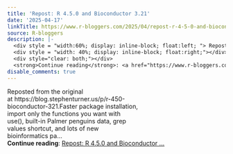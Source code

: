 ```yaml
---
title: 'Repost: R 4.5.0 and Bioconductor 3.21'
date: '2025-04-17'
linkTitle: https://www.r-bloggers.com/2025/04/repost-r-4-5-0-and-bioconductor-3-21/
source: R-bloggers
description: |-
  <div style = "width:60%; display: inline-block; float:left; "> Reposted from the original at https://blog.stephenturner.us/p/r-450-bioconductor-321.Faster package installation, import only the functions you want with use(), built-in Palmer penguins data, grep values shortcut, and lots of new bioinformatics pa...</div>
  <div style = "width: 40%; display: inline-block; float:right;"></div>
  <div style="clear: both;"></div>
  <strong>Continue reading</strong>: <a href="https://www.r-bloggers.com/2025/04/repost-r-4-5-0-and-bioconductor-3-21/">Repost: R 4.5.0 and Bioconductor ...
disable_comments: true
---
```

<div style = "width:60%; display: inline-block; float:left; "> Reposted from the original at https://blog.stephenturner.us/p/r-450-bioconductor-321.Faster package installation, import only the functions you want with use(), built-in Palmer penguins data, grep values shortcut, and lots of new bioinformatics pa...</div>
<div style = "width: 40%; display: inline-block; float:right;"></div>
<div style="clear: both;"></div>
<strong>Continue reading</strong>: <a href="https://www.r-bloggers.com/2025/04/repost-r-4-5-0-and-bioconductor-3-21/">Repost: R 4.5.0 and Bioconductor ...